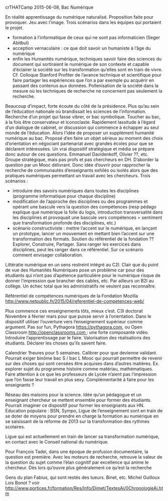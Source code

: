 crTHATCamp 2015-06-08, Bac Numérique

En réalité apprentissage du numérique naturalisé.
Proposition faite pour provoquer. Jeu avec l’image.
Trois scénarios dans les équipes qui portaient le projet.
- formation à l’informatique de ceux qui ne sont pas informaticien (Seger Abitbul)
- acception vernaculaire : ce que doit savoir un humaniste à l’âge du numérique
- enfin les Humanités numérique, techniques savoir faire des sciences du document qui sortiraient le numérique de son contexte et capable d’éclairer la société sur les transformation qu’elles sont en train de vivre.
Cf. Colloque Stanford Profiter de l’avance technique et scientifique pour faire partager les expériences que l’on a par exemple pu acquérir en passant des contenus aux données. Pollenisation de la société dans la mesure où les techniques de recherche ne concernent pas seulement la recherche.

Beaucoup d’impact, forte écoute du côté de la présidence.
Plus qu’au sein de l’éducation nationale où brandissait les sciences de l’information. Recherche d’un projet qui fasse vibrer, or bac symbolique. Toucher au bac, à la fois être conservateur et iconoclaste. Rapidement lassitude à l’égard d’un dialogue de cabinet, or discussion qui commence à échapper au seul monde de l’éducation. Alors l’idée de proposer un supplément humanité numérique au bac. Proposé d’en faire un objet sérieux au moment des choix d’orientation en négociant partenariat avec grandes écoles pour que se déclarent intéressées.
Un vrai dispositif stratégique et média se prépare donc autour de ces questions. Emmanuel Davidenkoff, Olivier ??, etc. Groupe stratégique, mais pas profs et pas chercheurs en DH.
D’aborder la question par un Mooc délivrant.
Donc idée d’ouvrir pour rapprocher la recherche de communautés d’enseignants exhilés ou isolés alors que des pratiques numériques permettant un travail avec les chercheurs.
Trois scénarios :
- introduire des savoirs numériques dans toutes les disciplines (programme informatique pour chaque discipline)
- modification de l’approche des disciplines ou des programmes et opérant une bascule vers la question des compétences (resp pédago explique que numérique la folle du logis, introduction transversalité dans les disciplines et provoquait une bascule vers compétences = sentiment que transformation profonde des disciplines, etc.)
- scénario constructiviste : mettre l’accent sur le numérique, en lançant un prototype, lancer un mouvement en mettant bien l’accent sur une transformation des formats. Soutien du référentiel de la fondation ?? Explorer, Construire, Partager.
Sans ranger les exercices dans disciplines, peut les ranger dans ce référentiel.
Sur ce scénario comment envisager collaboration.

Littératie numérique en un sens restreint intégré au C2I. Clair que du point de vue des Humanités Numériques pose un problème car pour des étudiants qui n’ont pas d’apétence particulière pour le numérique risque de donner l’impression que brancher des cables, etc.
Par ailleurs un B2I au collège. Un échec total que les administratifs ne veulent pas reconnaître.

Référentiel de compétences numériques de la Fondation Mozilla
http://www.netpublic.fr/2015/04/referentiel-de-competences-web/

Plus commence ces enseignements tôts, mieux c’est.
C3I doctorat
Novembre à février mars pour que puisse servir à l’orientation.
Dans le dispositif utiliser l’ouverture vers l’enseignement supérieur comme argument.
Pas sur fun, Pythagora https://pythagora.com, ou Open Classroom http://openclassrooms.com : une forte composante vidéo.
Introduire l’apprentissage par le faire. Valorisation des réalisations des étudiants. Déclarer les choses qu’ils savent faire.

Calendrier
1heures pour 5 semaines. Calibrer pour que devienne validant.
Pourrait exiger binôme bac S / bac L
Mooc qui pourrait permettre de revenir sur des choses qui sont censées être acquises dans d’autres matières. Ex. explorer sujet du programme histoire comme matériau, mathématiques.
Faire attention à ce que les professeurs de Lycée n’aient pas l’impression que l’on fasse leur travail en plus sexy. Complémentarité à faire pour les enseignants ?

Réseau des maisons pour la science. Idée qu’un pédagogue et un enseignant chercheur se mettent ensemble pour former des étudiants. Pourrait imaginer ce dispositif pour former les enseignants aux HN.
Education populaire : BSN, Sympo, Ligue de l’enseignement sont en train de se doter de moyens pour prendre en charge la formation au numérique en se saisissant de la réforme de 2013 sur la transformation des rythmes scolaires.

Ligue qui est actuellement en train de lancer sa transformation numérique, en contact avec le Conseil national du numérique.

Pour François Tadei, dans une époque de profusion documentaire, la question est première. Avec les moteurs de recherche, retrouve la valeur de la question du sujet comme l’élan cognitif par excellence qui anime le chercheur. Dès lors qu’ouvre plus généralement ce qu’est la recherche

Gens du plan Fabius, qui sont restés des tueurs.
Binet, etc.
Michel Guilloux
Lois Bonot ?
voir http://www.portices.fr/formation/Res/Info/Dimet/TextesAi/0ChronologieAi.htm
